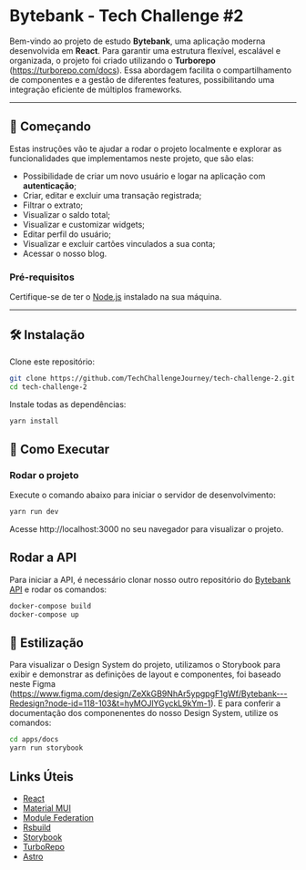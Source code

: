 # Bytebank - Tech Challenge #2

Bem-vindo ao projeto de estudo **Bytebank**, uma aplicação moderna desenvolvida em **React**. Para garantir uma estrutura flexível, escalável e organizada, o projeto foi criado utilizando o **Turborepo** (https://turborepo.com/docs). Essa abordagem facilita o compartilhamento de componentes e a gestão de diferentes features, possibilitando uma integração eficiente de múltiplos frameworks.

---

## 🚀 Começando

Estas instruções vão te ajudar a rodar o projeto localmente e explorar as funcionalidades que implementamos neste projeto, que são elas:
- Possibilidade de criar um novo usuário e logar na aplicação com **autenticação**;
- Criar, editar e excluir uma transação registrada;
- Filtrar o extrato;
- Visualizar o saldo total;
- Visualizar e customizar widgets;
- Editar perfil do usuário;
- Visualizar e excluir cartões vinculados a sua conta;
- Acessar o nosso blog.

### Pré-requisitos

Certifique-se de ter o [Node.js](https://nodejs.org/) instalado na sua máquina.

---

## 🛠️ Instalação

Clone este repositório:

```bash
git clone https://github.com/TechChallengeJourney/tech-challenge-2.git
cd tech-challenge-2
```

Instale todas as dependências:

```bash
yarn install
```

## 🚀 Como Executar

### Rodar o projeto

Execute o comando abaixo para iniciar o servidor de desenvolvimento:

```bash
yarn run dev
```
Acesse http://localhost:3000 no seu navegador para visualizar o projeto.

## Rodar a API

Para iniciar a API, é necessário clonar nosso outro repositório do [Bytebank API](https://github.com/TechChallengeJourney/bytebank-api) e rodar os comandos:

```bash
docker-compose build
docker-compose up
```

## 🎨 Estilização

Para visualizar o Design System do projeto, utilizamos o Storybook para exibir e demonstrar as definições de layout e componentes, foi baseado neste Figma (https://www.figma.com/design/ZeXkGB9NhAr5ypgpgF1gWf/Bytebank---Redesign?node-id=118-103&t=hyMOJlYGyckL9kYm-1). E para conferir a documentação dos componenentes do nosso Design System, utilize os comandos:

```bash
cd apps/docs
yarn run storybook
```

## Links Úteis

- [React](https://react.dev/reference/react)
- [Material MUI](https://mui.com/material-ui/all-components/)
- [Module Federation](https://module-federation.io/practice/frameworks/react/index.html)
- [Rsbuild](https://rsbuild.rs)
- [Storybook](https://storybook.js.org/docs)
- [TurboRepo](https://turborepo.com/docs)
- [Astro](https://docs.astro.build/en/basics/astro-components)
